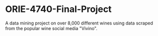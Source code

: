 # ORIE-4740-Final-Project

A data mining project on over 8,000 different wines using data scraped from the popular wine social media "Vivino".  
